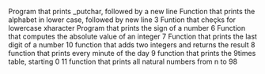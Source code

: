 Program that prints _putchar, followed by a new line
Function that prints the alphabet in lower case, followed by new line
3 Funtion that cheçks for lowercase xharacter
Program that prints the sign of a number
6 Function that computes the absolute value of an integer
7 Function that prints the last digit of a number
10 function that adds two integers and returns the result
8 function that prints every minute of the day
9 function that prints the 9times table, starting 0
11 function that prints all natural numbers from n to 98
